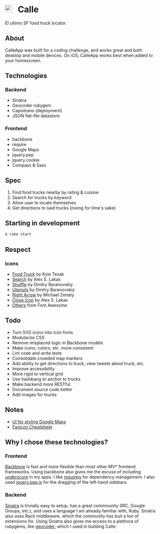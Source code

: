 # <img src="https://rawgithub.com/briangonzalez/calle-app/master/assets/images/icon-truck-grey.svg" width=25 style="margin-right: 10px">  Calle

El ultimo SF food truck locator.

## About

CalleApp was built for a coding challenge, and works great and both desktop and mobile devices. On iOS, CalleApp works best when added to your homescreen. 

## Technologies

### Backend

- Sinatra
- Geocoder rubygem
- Capistrano (deployment)
- JSON flat-file datastore

### Frontend

- backbone
- require
- Google Maps
- jquery.pep
- jquery.cookie
- Compass & Sass


## Spec

1. Find food trucks nearby by rating & cuisine
1. Search for trucks by keyword
1. Allow user to locate themselves
1. Get directions to said trucks (nixing for time's sake)

## Starting in development

```bash
$ rake start
```

## Respect

### Icons

- [Food Truck](http://thenounproject.com/noun/food-truck/?dwn=CCBY&dwn_icon=19890#icon-No19890) by Kyle Tezak
- [Search](http://thenounproject.com/noun/search/#icon-No15440) by Alex S. Lakas
- [Shuffle](http://thenounproject.com/noun/shuffle/#icon-No5050) by Dmitry Baranovskiy
- [Utensils](http://thenounproject.com/noun/utensils/#icon-No10963) by Dmitry Baranovskiy
- [Right Arrow](http://thenounproject.com/noun/right-arrow/#icon-No21828) by Michael Zenaty 
- [Close Icon](http://thenounproject.com/noun/close/#icon-No15425) by Alex S. Lakas 
- [Others](http://fortawesome.github.io/Font-Awesome/) from Font Awesome 

## Todo

- Turn SVG icons into icon fonts
- Modularize CSS
- Remove misplaced logic in Backbone models
- Make icons, colors, etc. more consistent
- Lint code and write tests
- Consolidate crowded map markers
- Add ability to get directions to truck, view tweets about truck, etc.
- Improve accessibility
- More rigid to vertical grid
- Use hashbang to anchor to trucks 
- Make backend more RESTful
- Document source code better
- Add images for trucks

## Notes

- [UI for styling Google Maps](http://gmaps-samples-v3.googlecode.com/svn/trunk/styledmaps/wizard/index.html)
- [Favicon Cheatsheet](https://github.com/audreyr/favicon-cheat-sheet)

## Why I chose these technologies?

### Frontend

[Backbone](http://backbonejs.org/) is fast and more flexible than most other MV* frontend frameworks. Using backbone also gives me the excuse of including [underscore](http://underscorejs.org/) in my apps. I like [requirejs](http://requirejs.org/) for dependency management. I also used [jquery.pep.js](http://pep.briangonzalez.org) for the dragging of the left-hand sidebars.

### Backend

[Sinatra](http://www.sinatrarb.com/) is trivially easy to setup, has a great commnunity (IRC, Google Groups, etc.), and uses a language I am already familiar with, Ruby. Sinatra also uses Rack middleware, which the community has buit a ton of extensions for.
Using Sinatra also gives me access to a plethora of rubygems, like [geocoder](http://www.rubygeocoder.com/), which I used in building Calle.




